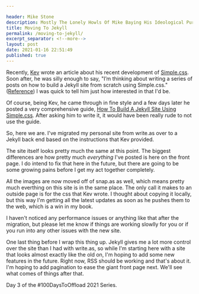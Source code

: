 ```yaml
---

header: Mike Stone
description: Mostly The Lonely Howls Of Mike Baying His Ideological Purity At The Moon
title: Moving To Jekyll 
permalink: /moving-to-jekyll/
excerpt_separator: <!--more-->
layout: post
date: 2021-01-16 22:51:49
published: true
---
```


Recently, [Kev](https://fosstodon.org/@kev) wrote an article about his recent development of [Simple.css](https://kevq.uk/simple-css-framework/). Soon after, he was silly enough to say, "I’m thinking about writing a series of posts on how to build a Jekyll site from scratch using Simple.css." ([Reference](https://fosstodon.org/@kev/105505244590432676)) I was quick to tell him just how interested in that I'd be. 

Of course, being Kev, he came through in fine style and a few days later he posted a very comprehensive guide, [How To Build A Jekyll Site Using Simple.css](https://kevq.uk/how-to-build-jekyll-site-simple-css/). After asking him to write it, it would have been really rude to not use the guide.

<!--more-->

So, here we are. I've migrated my personal site from write.as over to a Jekyll back end based on the instructions that Kev provided.

The site itself looks pretty much the same at this point. The biggest differences are how pretty much _everything_ I've posted is here on the front page. I do intend to fix that here in the future, but there are going to be some growing pains before I get my act together completely. 

All the images are now moved off of snap.as as well, which means pretty much everthing on this site is in the same place. The only call it makes to an outside page is for the css that Kev wrote. I thought about copying it locally, but this way I'm getting all the latest updates as soon as he pushes them to the web, which is a win in my book.

I haven't noticed any performance issues or anything like that after the migration, but please let me know if things are working slowlly for you or if you run into any other issues with the new site.

One last thing before I wrap this thing up. Jekyll gives me a lot more control over the site than I had with write.as, so while I'm starting here with a site that looks almost exactly like the old on, I'm hoping to add some new features in the future. Right now, RSS should be working and that's about it. I'm hoping to add pagination to ease the giant front page next. We'll see what comes of things after that. 

Day 3 of the #100DaysToOffload 2021 Series.
